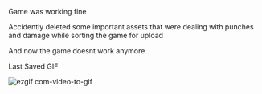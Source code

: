 Game was working fine

Accidently deleted some important assets that were dealing with punches and damage while sorting the game for upload

And now the game doesnt work anymore

Last Saved GIF



![ezgif com-video-to-gif](https://github.com/HiddenUser101/GodotGames-3.5.2-/assets/138999168/7bf848b3-466e-47d4-a276-a65b049d0361)

